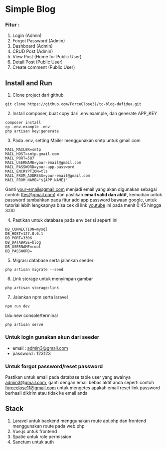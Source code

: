 # Simple Blog
### Fitur :

1. Login (Admin)
2. Forgot Password (Admin)
3. Dashboard (Admin)
4. CRUD Post (Admin)
5. View Post (Home for Public User)
6. Detail Post (Public User)
7. Create comment (Public User)

## Install and Run

1. Clone project dari github

```console
git clone https://github.com/ForceClose31/tc-blog-dafidea.git
```

2. Install composer, buat copy dari .env.example, dan generate APP_KEY 

```console
composer install
cp .env.example .env
php artisan key:generate
```

3. Pada .env, setting Mailer menggunakan smtp untuk gmail.com 

```env
MAIL_MAILER=smtp
MAIL_HOST=smtp.gmail.com
MAIL_PORT=587
MAIL_USERNAME=your-email@gmail.com
MAIL_PASSWORD=your-app-password
MAIL_ENCRYPTION=tls
MAIL_FROM_ADDRESS=your-email@gmail.com
MAIL_FROM_NAME="${APP_NAME}"
```

Ganti your-email@gmail.com menjadi email yang akan digunakan sebagai contoh (tes@gmail.com) dan pastikan **email valid dan aktif**, kemudian untuk password tambahkan pada fitur add app password bawaan google, 
untuk tutorial lebih lengkapnya bisa cek di link [youtube](https://youtu.be/PeK_tD4T3Og?si=J6iD_dHhXVSXVenD) ini pada menit 0:45 hingga 3:00

4. Pastikan untuk database pada env berisi seperti ini

```env
DB_CONNECTION=mysql
DB_HOST=127.0.0.1
DB_PORT=3306
DB_DATABASE=blog
DB_USERNAME=root
DB_PASSWORD=
```

5. Migrasi database serta jalankan seeder

```console
php artisan migrate --seed
```

6. Link storage untuk menyimpan gambar

```console
php artisan storage:link
```

7. Jalankan npm serta laravel

```console
npm run dev
```
lalu new console/terminal
```console
php artisan serve
```

### Untuk login gunakan akun dari seeder

- email : admin3@gmail.com
- password : 123123

### Untuk forgot password/reset password

Pastikan untuk email pada database table user yang awalnya admin3@gmail.com, ganti dengan email bebas aktif anda seperti contoh forceclose11@gmail.com untuk mengetes apakah email reset link password berhasil dikirim atau tidak ke email anda

## Stack
1. Laravel untuk backend menggunakan route api.php dan frontend menggunakan route pada web.php
2. Vue.js untuk frontend
3. Spatie untuk role permission
4. Sanctum untuk auth
